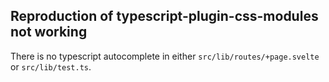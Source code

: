 ## Reproduction of typescript-plugin-css-modules not working

There is no typescript autocomplete in either `src/lib/routes/+page.svelte` or
`src/lib/test.ts`.
